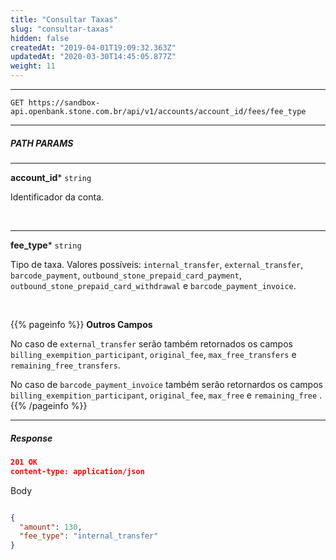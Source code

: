 ```yaml
---
title: "Consultar Taxas"
slug: "consultar-taxas"
hidden: false
createdAt: "2019-04-01T19:09:32.363Z"
updatedAt: "2020-03-30T14:45:05.877Z"
weight: 11
---
```


---

```http 
GET https://sandbox-api.openbank.stone.com.br/api/v1/accounts/account_id/fees/fee_type
```
---

##### **PATH PARAMS**

---

**account_id***  `string` 

Identificador da conta.

<br>

---

**fee_type***  `string` 

Tipo de taxa. Valores possíveis: `internal_transfer`, `external_transfer`, `barcode_payment`, `outbound_stone_prepaid_card_payment`, `outbound_stone_prepaid_card_withdrawal` e `barcode_payment_invoice`.

<br>

{{% pageinfo %}}
**Outros Campos**

No caso de `external_transfer` serão também retornados os campos `billing_exempition_participant`, `original_fee`, `max_free_transfers` e `remaining_free_transfers`.

No caso de `barcode_payment_invoice` também serão retornardos os campos `billing_exempition_participant`, `original_fee`, `max_free` e `remaining_free` .
{{% /pageinfo %}}

---

##### **Response**

```JSON
201 OK
content-type: application/json
```
Body
```JSON

{
  "amount": 130,
  "fee_type": "internal_transfer"
}
```